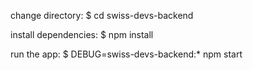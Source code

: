    change directory:
     $ cd swiss-devs-backend

   install dependencies:
     $ npm install

   run the app:
     $ DEBUG=swiss-devs-backend:* npm start
